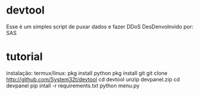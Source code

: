 # devtool

Esse é um simples script de puxar dados e fazer DDoS
DesDenvolnvido por: SAS

# tutorial

instalação:
termux/linux:
pkg install python
pkg install git
git clone http://github.com/System32t/devtool
cd devtool
unzip devpanel.zip
cd devpanel
pip intall -r requirements.txt
python menu.py

